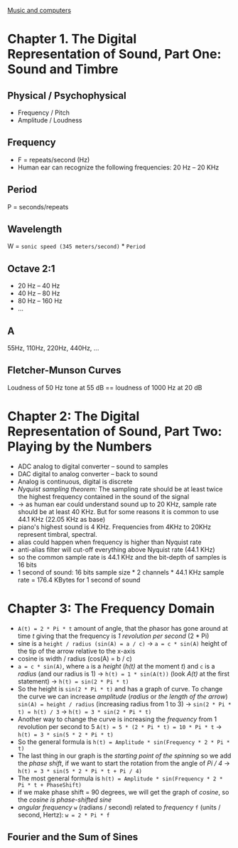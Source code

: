 [Music and computers](http://music.columbia.edu/cmc/musicandcomputers/)
# Chapter 1. The Digital Representation of Sound, Part One: Sound and Timbre

## Physical / Psychophysical
* Frequency / Pitch
* Amplitude / Loudness

## Frequency
* F = repeats/second (Hz)
* Human ear can recognize the following frequencies: 20 Hz – 20 KHz
 
## Period
P = seconds/repeats
 
## Wavelength
W = `sonic speed (345 meters/second)` * `Period`

## Octave 2:1
* 20 Hz – 40 Hz
* 40 Hz – 80 Hz
* 80 Hz – 160 Hz
* ...

## A
55Hz, 110Hz, 220Hz, 440Hz, ...

## Fletcher-Munson Curves
Loudness of 50 Hz tone at 55 dB == loudness of 1000 Hz at 20 dB

# Chapter 2: The Digital Representation of Sound, Part Two: Playing by the Numbers

* ADC analog to digital converter – sound to samples
* DAC digital to analog converter – back to sound
* Analog is continuous, digital is discrete
* *Nyquist sampling theorem:* The sampling rate should be at least twice the highest frequency contained in the sound of the signal
* → as human ear could understand sound up to 20 KHz, sample rate should be at least 40 KHz. But for some reasons it is common to use 44.1 KHz (22.05 KHz as base)
* piano's highest sound is 4 KHz. Frequencies from 4KHz to 20KHz represent timbral, spectral.
* alias could happen when frequency is higher than Nyquist rate
* anti-alias filter will cut-off everything above Nyquist rate (44.1 KHz)
* so the common sample rate is 44.1 KHz and the bit-depth of samples is 16 bits
* 1 second of sound: 16 bits sample size * 2 channels * 44.1 KHz sample rate = 176.4 KBytes for 1 second of sound

# Chapter 3: The Frequency Domain

* `A(t) = 2 * Pi * t` amount of angle, that the phasor has gone around at time *t* giving that the frequency is *1 revolution per second* (2 * Pi)
* sine is a `height / radius (sin(A) = a / c)` → `a = c * sin(A)` height of the tip of the arrow relative to the x-axis
* cosine is width / radius (cos(A) = b / c)
* `a = c * sin(A)`, where `a` is a *height* (*h(t)* at the moment *t*) and `c` is a *radius* (and our radius is 1) → `h(t) = 1 * sin(A(t))` (look *A(t)* at the first statement) → `h(t) = sin(2 * Pi * t)`
* So the height is `sin(2 * Pi * t)` and has a graph of curve. To change the curve we can increase *amplitude* (*radius* or *the length of the arrow*) `sin(A) = height / radius` (increasing radius from 1 to 3) → `sin(2 * Pi * t) = h(t) / 3` → `h(t) = 3 * sin(2 * Pi * t)`
* Another way to change the curve is increasing the *frequency* from 1 revolution per second to 5 `A(t) = 5 * (2 * Pi * t) = 10 * Pi * t` → `h(t) = 3 * sin(5 * 2 * Pi * t)`
* So the general formula is `h(t) = Amplitude * sin(Frequency * 2 * Pi * t)`
* The last thing in our graph is the *starting point of the spinning* so we add the *phase shift*, if we want to start the rotation from the angle of *Pi / 4* → `h(t) = 3 * sin(5 * 2 * Pi * t + Pi / 4)`
* The most general formula is `h(t) = Amplitude * sin(Frequency * 2 * Pi * t + PhaseShift)`
* if we make phase shift = 90 degrees, we will get the graph of *cosine*, so the *cosine is phase-shifted sine*
* *angular frequency* `w` (radians / second) related to *frequency* `f` (units / second, Hertz): `w = 2 * Pi * f`
 
## Fourier and the Sum of Sines

